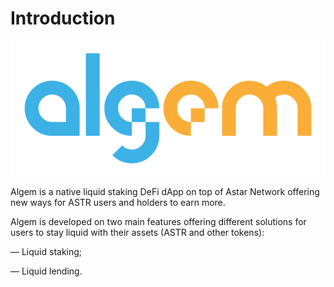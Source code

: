 # Introduction

![](../Thai2/.gitbook/assets/Logo.png)

Algem is a native liquid staking DeFi dApp on top of Astar Network offering new ways for ASTR users and holders to earn more.

Algem is developed on two main features offering different solutions for users to stay liquid with their assets (ASTR and other tokens):

— Liquid staking;

— Liquid lending.
